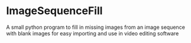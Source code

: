 # ImageSequenceFill
A small python program to fill in missing images from an image sequence with blank images for easy importing and use in video editing software
